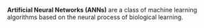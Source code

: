 **Artificial Neural Networks (ANNs)** are a class of machine learning algorithms based on the neural process of biological learning. 

